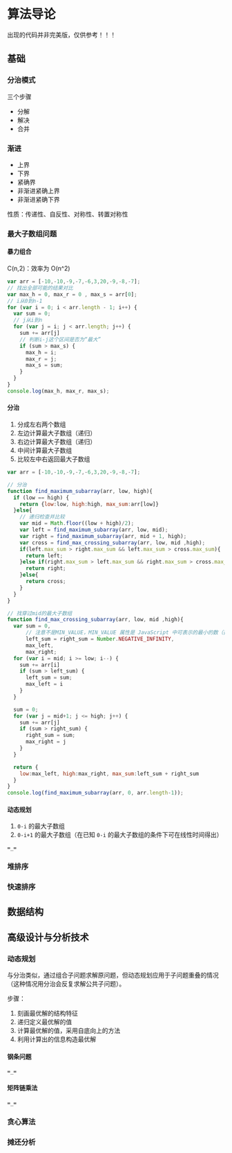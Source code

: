 # 算法导论

出现的代码并非完美版，仅供参考！！！

## 基础

### 分治模式

三个步骤

-   分解
-   解决
-   合并

### 渐进

-   上界
-   下界
-   紧确界
-   非渐进紧确上界
-   非渐进紧确下界

性质：传递性、自反性、对称性、转置对称性

### 最大子数组问题

#### 暴力组合

C(n,2)：效率为 O(n^2)  

```js
var arr = [-10,-10,-9,-7,-6,3,20,-9,-8,-7];
// 找出全部可能的结果对比
var max_h = 0, max_r = 0 , max_s = arr[0];
// i从0到n-1
for (var i = 0; i < arr.length - 1; i++) {
  var sum = 0;
  // j从i到n
  for (var j = i; j < arr.length; j++) {
    sum += arr[j]
    // 判断i-j这个区间是否为“最大”
    if (sum > max_s) {
      max_h = i;
      max_r = j;
      max_s = sum;
    }
  }
}
console.log(max_h, max_r, max_s);
```

#### 分治

1.  分成左右两个数组
2.  左边计算最大子数组（递归）
3.  右边计算最大子数组（递归）
4.  中间计算最大子数组
5.  比较左中右返回最大子数组

```js
var arr = [-10,-10,-9,-7,-6,3,20,-9,-8,-7];

// 分治
function find_maximum_subarray(arr, low, high){
  if (low == high) {
    return {low:low, high:high, max_sum:arr[low]}
  }else{
    // 递归检查并比较
    var mid = Math.floor((low + high)/2);
    var left = find_maximum_subarray(arr, low, mid);
    var right = find_maximum_subarray(arr, mid + 1, high);
    var cross = find_max_crossing_subarray(arr, low, mid ,high);
    if(left.max_sum > right.max_sum && left.max_sum > cross.max_sum){
      return left;
    }else if(right.max_sum > left.max_sum && right.max_sum > cross.max_sum){
      return right;
    }else{
      return cross;
    }
  }
}

// 找穿过mid的最大子数组
function find_max_crossing_subarray(arr, low, mid ,high){
  var sum = 0, 
      // 注意不是MIN_VALUE，MIN_VALUE 属性是 JavaScript 中可表示的最小的数（接近 0 ，但不是负数）。它的近似值为 5 x 10-324。
      left_sum = right_sum = Number.NEGATIVE_INFINITY,
      max_left,
      max_right;
  for (var i = mid; i >= low; i--) {
    sum += arr[i]
    if (sum > left_sum) {
      left_sum = sum;
      max_left = i
    }
  }

  sum = 0;
  for (var j = mid+1; j <= high; j++) {
    sum += arr[j]
    if (sum > right_sum) {
      right_sum = sum;
      max_right = j
    }
  }

  return {
    low:max_left, high:max_right, max_sum:left_sum + right_sum
  }
}
console.log(find_maximum_subarray(arr, 0, arr.length-1));
```

#### 动态规划

1.  `0-i` 的最大子数组
2.  `0-i+1` 的最大子数组（在已知 `0-i` 的最大子数组的条件下可在线性时间得出）

```text
=_=
```

### 堆排序

### 快速排序

## 数据结构

## 高级设计与分析技术

### 动态规划

与分治类似，通过组合子问题求解原问题，但动态规划应用于子问题重叠的情况（这种情况用分治会反复求解公共子问题）。

步骤：

1.  刻画最优解的结构特征
2.  递归定义最优解的值
3.  计算最优解的值，采用自底向上的方法
4.  利用计算出的信息构造最优解

#### 钢条问题

    =_=

#### 矩阵链乘法

    =_=

### 贪心算法

### 摊还分析
